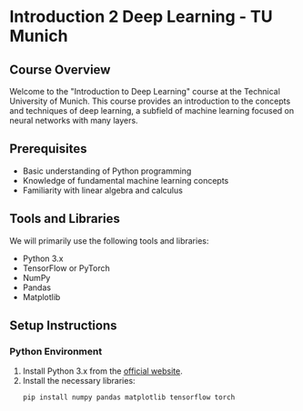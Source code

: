 # Introduction 2 Deep Learning - TU Munich

## Course Overview
Welcome to the "Introduction to Deep Learning" course at the Technical University of Munich. This course provides an introduction to the concepts and techniques of deep learning, a subfield of machine learning focused on neural networks with many layers.

## Prerequisites
- Basic understanding of Python programming
- Knowledge of fundamental machine learning concepts
- Familiarity with linear algebra and calculus

## Tools and Libraries
We will primarily use the following tools and libraries:
- Python 3.x
- TensorFlow or PyTorch
- NumPy
- Pandas
- Matplotlib

## Setup Instructions

### Python Environment
1. Install Python 3.x from the [official website](https://www.python.org/).
2. Install the necessary libraries:
   ```bash
   pip install numpy pandas matplotlib tensorflow torch
